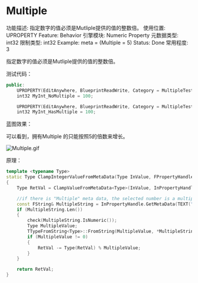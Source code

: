 # Multiple

功能描述: 指定数字的值必须是Mutliple提供的值的整数倍。
使用位置: UPROPERTY
Feature: Behavior
引擎模块: Numeric Property
元数据类型: int32
限制类型: int32
Example:  meta = (Multiple = 5)
Status: Done
常用程度: 3

指定数字的值必须是Mutliple提供的值的整数倍。

测试代码：

```cpp
public:
	UPROPERTY(EditAnywhere, BlueprintReadWrite, Category = MultipleTest)
	int32 MyInt_NoMultiple = 100;

	UPROPERTY(EditAnywhere, BlueprintReadWrite, Category = MultipleTest, meta = (Multiple = 5))
	int32 MyInt_HasMultiple = 100;
```

蓝图效果：

可以看到，拥有Multiple 的只能按照5的倍数来增长。

![Multiple.gif](Multiple/Multiple.gif)

原理：

```cpp
template <typename Type>
static Type ClampIntegerValueFromMetaData(Type InValue, FPropertyHandleBase& InPropertyHandle, FPropertyNode& InPropertyNode)
{
	Type RetVal = ClampValueFromMetaData<Type>(InValue, InPropertyHandle);

	//if there is "Multiple" meta data, the selected number is a multiple
	const FString& MultipleString = InPropertyHandle.GetMetaData(TEXT("Multiple"));
	if (MultipleString.Len())
	{
		check(MultipleString.IsNumeric());
		Type MultipleValue;
		TTypeFromString<Type>::FromString(MultipleValue, *MultipleString);
		if (MultipleValue != 0)
		{
			RetVal -= Type(RetVal) % MultipleValue;
		}
	}

	return RetVal;
}
```